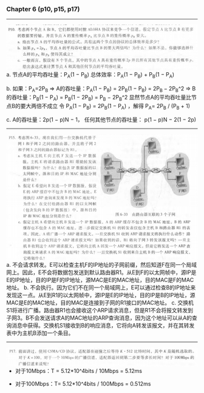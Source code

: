 ### Chapter 6 (p10, p15, p17)

******

<img src="./src/p10.png" style="float:left">

a.
  节点A的平均吞吐量：P<sub>A</sub>(1 − P<sub>B</sub>)
  总体效率：P<sub>A</sub>(1 − P<sub>B</sub>) + P<sub>B</sub>(1 − P<sub>A</sub>)

b.
  如果：P<sub>A</sub>=2P<sub>B</sub>
  => A的吞吐量：P<sub>A</sub>(1 − P<sub>B</sub>) = 2P<sub>B</sub>(1 − P<sub>B</sub>) = 2P<sub>B </sub>− 2P<sub>B</sub>^2
  => B的吞吐量：P<sub>B</sub>(1 − P<sub>A</sub>) = P<sub>B</sub>(1 − 2P<sub>B</sub>) = P<sub>B</sub> − 2P<sub>B</sub>^2
  显然节点A的平均吞吐量比节点B的要大两倍不成立
  令 P<sub>A</sub>(1 − P<sub>B</sub>) = 2P<sub>B</sub>(1 − P<sub>A</sub>) ，解得 P<sub>A</sub>= 2P<sub>B</sub> / (P<sub>B</sub> + 1)

c.
  A的吞吐量：2p(1 − p)N − 1，
  任何其他节点的吞吐量： p(1 − p)N − 2(1 − 2p)

******

<img src="./src/p15.png" style="float:left">

a.
  不会请求转发。E可以检查主机F的IP地址的⼦⽹前缀，然后知道F在同⼀个局域⽹上。因此，E不会将数据包发送到默认路由器R1。从E到F的以太⽹帧中，源IP是E的IP地址，⽬的IP是F的IP地址，源MAC是E的MAC地址，⽬的MAC是F的MAC地址。
b.
  不会执行。因为它们不在同⼀个局域⽹上，E可以通过检查B的IP地址来发现这⼀点。从E到R1的以太⽹帧中，源IP是E的IP地址，⽬的IP是B的IP地址，源MAC是E的MAC地址，⽬的MAC是连接到⼦⽹的R1接⼝的MAC地址。
c.
  交换机S1将进行⼴播。路由器R1也会接收这个ARP请求消息，但是R1不会将报文转发到⼦⽹3。B不会发送请求A的MAC地址的ARP查询消息，因为这个地址可以从A的查询消息中获得。交换机S1接收到B的响应消息，它将向A转发该报文，并在其转发表中为主机B添加⼀个条⽬。

******

<img src="./src/p17.png" style="float:left">

- 对于10Mbps：T = 5.12*10^4bits / 10Mbps = 5.12ms

- 对于100Mbps：T= 5.12*10^4bits / 100Mbps = 0.512ms